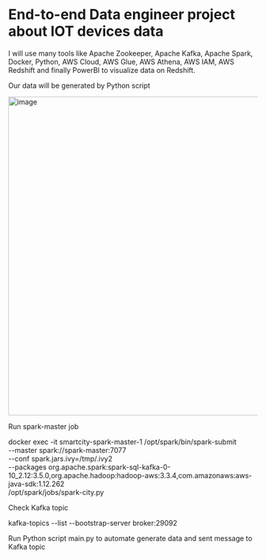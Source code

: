 # End-to-end Data engineer project about IOT devices data

I will use many tools like Apache Zookeeper, Apache Kafka, Apache Spark, Docker, Python, AWS Cloud, AWS Glue, AWS Athena, AWS IAM, AWS Redshift and finally PowerBI to visualize data on Redshift.

Our data will be generated by Python script 

<img width="2560" height="644" alt="image" src="https://github.com/user-attachments/assets/2544d378-6e4c-4951-a260-a2c10c1a35f4" />

Run spark-master job 

docker exec -it smartcity-spark-master-1 /opt/spark/bin/spark-submit \
  --master spark://spark-master:7077 \
  --conf spark.jars.ivy=/tmp/.ivy2 \
  --packages org.apache.spark:spark-sql-kafka-0-10_2.12:3.5.0,org.apache.hadoop:hadoop-aws:3.3.4,com.amazonaws:aws-java-sdk:1.12.262 \
  /opt/spark/jobs/spark-city.py



Check Kafka topic

kafka-topics --list --bootstrap-server broker:29092

Run Python script main.py to automate generate data and sent message to Kafka topic

